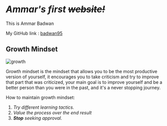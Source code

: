 # *Ammar's first ~~website!~~*
This is Ammar Badwan

My GitHub link : [badwan95](http://github.com/badwan95)

## Growth Mindset

![growth](https://irp-cdn.multiscreensite.com/069d5d93/dms3rep/multi/mobile/fixed.png)

Growth mindset is the mindset that allows you to be the most productive version of yourself, it encourages you to take criticism and try to improve that part that was criticized, your main goal is to improve yourself and be a better person than you were in the past, and it's a never stopping journey.

How to maintain growth mindset:
1. *Try different learning tactics.*
2. *Value the process over the end result*
3. ***Stop** seeking approval.*

